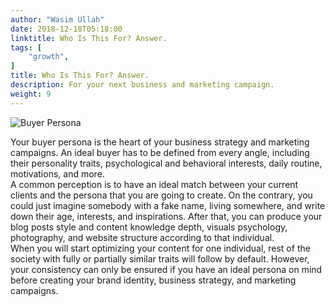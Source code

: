 ```yaml
---
author: "Wasim Ullah"
date: 2018-12-18T05:18:00
linktitle: Who Is This For? Answer.
tags: [
    "growth",
]
title: Who Is This For? Answer.
description: For your next business and marketing campaign.
weight: 9
---
```


![Buyer Persona](/images/buyer.jpg)

Your buyer persona is the heart of your business strategy and marketing campaigns. An ideal buyer has to be defined from every angle, including their personality traits, psychological and behavioral interests, daily routine, motivations, and more.<br>
A common perception is to have an ideal match between your current clients and the persona that you are going to create. On the contrary, you could just imagine somebody with a fake name, living somewhere, and write down their age, interests, and inspirations. After that, you can produce your blog posts style and content knowledge depth, visuals psychology, photography, and website structure according to that individual.<br>
When you will start optimizing your content for one individual, rest of the society with fully or partially similar traits will follow by default. However, your consistency can only be ensured if you have an ideal persona on mind before creating your brand identity, business strategy, and marketing campaigns.
